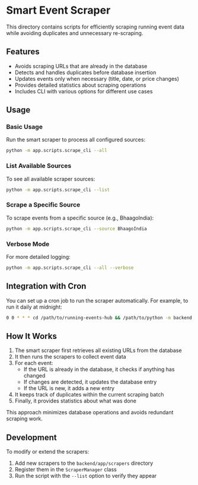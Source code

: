 # Smart Event Scraper

This directory contains scripts for efficiently scraping running event data while avoiding duplicates and unnecessary re-scraping.

## Features

- Avoids scraping URLs that are already in the database
- Detects and handles duplicates before database insertion
- Updates events only when necessary (title, date, or price changes)
- Provides detailed statistics about scraping operations
- Includes CLI with various options for different use cases

## Usage

### Basic Usage

Run the smart scraper to process all configured sources:

```bash
python -m app.scripts.scrape_cli --all
```

### List Available Sources

To see all available scraper sources:

```bash
python -m app.scripts.scrape_cli --list
```

### Scrape a Specific Source

To scrape events from a specific source (e.g., BhaagoIndia):

```bash
python -m app.scripts.scrape_cli --source BhaagoIndia
```

### Verbose Mode

For more detailed logging:

```bash
python -m app.scripts.scrape_cli --all --verbose
```

## Integration with Cron

You can set up a cron job to run the scraper automatically. For example, to run it daily at midnight:

```bash
0 0 * * * cd /path/to/running-events-hub && /path/to/python -m backend.app.scripts.scrape_cli --all > /path/to/logs/daily_scrape.log 2>&1
```

## How It Works

1. The smart scraper first retrieves all existing URLs from the database
2. It then runs the scrapers to collect event data
3. For each event:
   - If the URL is already in the database, it checks if anything has changed
   - If changes are detected, it updates the database entry
   - If the URL is new, it adds a new entry
4. It keeps track of duplicates within the current scraping batch
5. Finally, it provides statistics about what was done

This approach minimizes database operations and avoids redundant scraping work.

## Development

To modify or extend the scrapers:

1. Add new scrapers to the `backend/app/scrapers` directory
2. Register them in the `ScraperManager` class
3. Run the script with the `--list` option to verify they appear 
